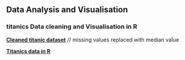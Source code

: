 ## Data Analysis and Visualisation 

### titanics Data cleaning and Visualisation in R

[**Cleaned titanic dataset**](https://github.com/maxviolence/Data_Portfolio-/blob/main/cleaned_titanic_data.csv) // missing values replaced with median value

[**Titanics data in R**](https://github.com/maxviolence/Data_Portfolio-/blob/main/titanic_visualisations.R)

### 

